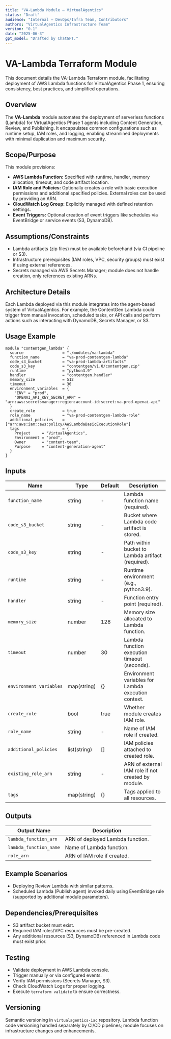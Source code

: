 ```yaml
---
title: "VA-Lambda Module – VirtualAgentics"
status: "Draft"
audience: "Internal – DevOps/Infra Team, Contributors"
authors: "VirtualAgentics Infrastructure Team"
version: "0.1"
date: "2025-06-3"
gpt_model: "Drafted by ChatGPT."
---
```


# VA-Lambda Terraform Module

This document details the VA-Lambda Terraform module, facilitating deployment of AWS Lambda functions for VirtualAgentics Phase 1, ensuring consistency, best practices, and simplified operations.

## Overview

The **VA-Lambda** module automates the deployment of serverless functions (Lambda) for VirtualAgentics Phase 1 agents including Content Generation, Review, and Publishing. It encapsulates common configurations such as runtime setup, IAM roles, and logging, enabling streamlined deployments with minimal duplication and maximum security.

## Scope/Purpose

This module provisions:

- **AWS Lambda Function:** Specified with runtime, handler, memory allocation, timeout, and code artifact location.
- **IAM Role and Policies:** Optionally creates a role with basic execution permissions and additional specified policies. External roles can be used by providing an ARN.
- **CloudWatch Log Group:** Explicitly managed with defined retention settings.
- **Event Triggers:** Optional creation of event triggers like schedules via EventBridge or service events (S3, DynamoDB).

## Assumptions/Constraints

- Lambda artifacts (zip files) must be available beforehand (via CI pipeline or S3).
- Infrastructure prerequisites (IAM roles, VPC, security groups) must exist if using external references.
- Secrets managed via AWS Secrets Manager; module does not handle creation, only references existing ARNs.

## Architecture Details

Each Lambda deployed via this module integrates into the agent-based system of VirtualAgentics. For example, the ContentGen Lambda could trigger from manual invocation, scheduled tasks, or API calls and perform actions such as interacting with DynamoDB, Secrets Manager, or S3.

## Usage Example

```hcl
module "contentgen_lambda" {
  source                 = "./modules/va-lambda"
  function_name          = "va-prod-contentgen-lambda"
  code_s3_bucket         = "va-prod-lambda-artifacts"
  code_s3_key            = "contentgen/v1.0/contentgen.zip"
  runtime                = "python3.9"
  handler                = "contentgen.handler"
  memory_size            = 512
  timeout                = 30
  environment_variables  = {
    "ENV" = "prod",
    "OPENAI_API_KEY_SECRET_ARN" = "arn:aws:secretsmanager:region:account-id:secret:va-prod-openai-api"
  }
  create_role            = true
  role_name              = "va-prod-contentgen-lambda-role"
  additional_policies    = ["arn:aws:iam::aws:policy/AWSLambdaBasicExecutionRole"]
  tags                   = {
    Project     = "VirtualAgentics",
    Environment = "prod",
    Owner       = "content-team",
    Purpose     = "content-generation-agent"
  }
}
```

## Inputs

| Name                    | Type         | Default | Description                                           |
|-------------------------|--------------|---------|-------------------------------------------------------|
| `function_name`         | string       | -       | Lambda function name (required).                      |
| `code_s3_bucket`        | string       | -       | Bucket where Lambda code artifact is stored.          |
| `code_s3_key`           | string       | -       | Path within bucket to Lambda artifact (required).     |
| `runtime`               | string       | -       | Runtime environment (e.g., python3.9).                |
| `handler`               | string       | -       | Function entry point (required).                      |
| `memory_size`           | number       | 128     | Memory size allocated to Lambda function.             |
| `timeout`               | number       | 30      | Lambda function execution timeout (seconds).          |
| `environment_variables` | map(string)  | {}      | Environment variables for Lambda execution context.   |
| `create_role`           | bool         | true    | Whether module creates IAM role.                      |
| `role_name`             | string       | -       | Name of IAM role if created.                          |
| `additional_policies`   | list(string) | []      | IAM policies attached to created role.                |
| `existing_role_arn`     | string       | -       | ARN of external IAM role if not created by module.    |
| `tags`                  | map(string)  | {}      | Tags applied to all resources.                        |

## Outputs

| Output Name            | Description                     |
|------------------------|---------------------------------|
| `lambda_function_arn`  | ARN of deployed Lambda function.|
| `lambda_function_name` | Name of Lambda function.        |
| `role_arn`             | ARN of IAM role if created.     |

## Example Scenarios

- Deploying Review Lambda with similar patterns.
- Scheduled Lambda (Publish agent) invoked daily using EventBridge rule (supported by additional module parameters).

## Dependencies/Prerequisites

- S3 artifact bucket must exist.
- Required IAM roles/VPC resources must be pre-created.
- Any additional resources (S3, DynamoDB) referenced in Lambda code must exist prior.

## Testing

- Validate deployment in AWS Lambda console.
- Trigger manually or via configured events.
- Verify IAM permissions (Secrets Manager, S3).
- Check CloudWatch Logs for proper logging.
- Execute `terraform validate` to ensure correctness.

## Versioning

Semantic versioning in `virtualagentics-iac` repository. Lambda function code versioning handled separately by CI/CD pipelines; module focuses on infrastructure changes and enhancements.
